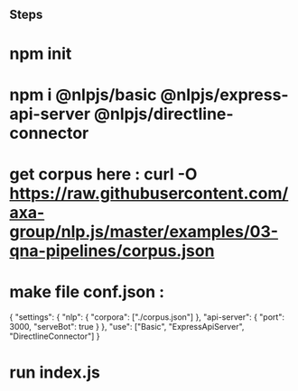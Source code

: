 ## Steps

# npm init

# npm i @nlpjs/basic @nlpjs/express-api-server @nlpjs/directline-connector

# get corpus here : curl -O https://raw.githubusercontent.com/axa-group/nlp.js/master/examples/03-qna-pipelines/corpus.json

# make file conf.json : 

 {
  "settings": {
    "nlp": {
      "corpora": ["./corpus.json"]
    },
    "api-server": {
      "port": 3000,
      "serveBot": true
    }
  },
  "use": ["Basic", "ExpressApiServer", "DirectlineConnector"]
}

# run index.js